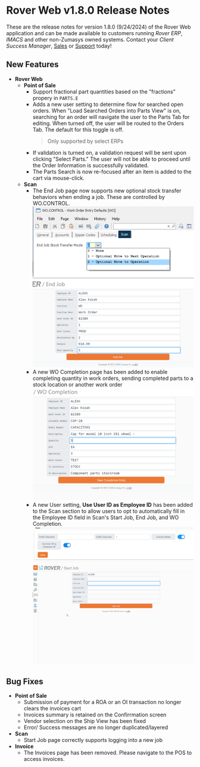 # Rover Web v1.8.0 Release Notes

<badge text= "Version 1.8.0" vertical="middle" />

<PageHeader />

These are the release notes for version 1.8.0 (9/24/2024) of the Rover Web application and can be made available to customers running _Rover ERP_, _IMACS_ and other non-Zumasys owned systems. Contact your _Client Success Manager_, [Sales](mailto:sales@zumasys.com?subject=Rover%20Web%20v1.7.0) or [Support](mailto:help@zumasys.com?subject=Rover%20Web%20v1.7.0) today!

## New Features

- **Rover Web**
  - **Point of Sale**
    - Support fractional part quantities based on the "fractions" propery in `PARTS.E`
    - Adds a new user setting to determine flow for searched open orders. When "Load Searched Orders into Parts View" is on, searching for an order will navigate the user to the Parts Tab for editing. When turned off, the user will be routed to the Orders Tab. The default for this toggle is off.
        > Only supported by select ERPs
    - If validation is turned on, a validation request will be sent upon clicking "Select Parts." The user will not be able to proceed until the Order Information is successfully validated.
    - The Parts Search is now re-focused after an item is added to the cart via mouse-click.
  - **Scan**
    - The End Job page now supports new optional stock transfer behaviors when ending a job. These are controlled by WO.CONTROL.
    ![WO.CONTROL End Job Stock Transfer Behaviors](./wo-control.png)
    ![End Job Stock Transfer](./end-job.png)
    - A new WO Completion page has been added to enable completing quantity in work orders, sending completed parts to a stock location or another work order
    ![WO Completion](./wo-completion.png)
    - A new User setting, **Use User ID as Employee ID** has been added to the Scan section to allow users to opt to automatically fill in the Employee ID field in Scan's Start Job, End Job, and WO Completion.
     ![User ID as Employee ID Setting](./user-id-as-employee-id.png)
     ![Autofilling Employee ID](./default-employee-id.gif)


## Bug Fixes

- **Point of Sale**
  - Submission of payment for a ROA or an OI transaction no longer clears the invoices cart
  - Invoices summary is retained on the Confirrmation screen
  - Vendor selection on the Ship View has been fixed
  - Error/ Success messages are no longer duplicated/layered
- **Scan**
  - Start Job page correctly supports logging into a new job
- **Invoice**
  - The Invoices page has been removed. Please navigate to the POS to access invoices.

<PageFooter />
